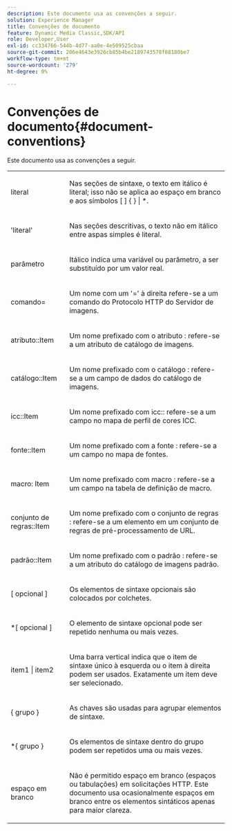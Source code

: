 ```yaml
---
description: Este documento usa as convenções a seguir.
solution: Experience Manager
title: Convenções de documento
feature: Dynamic Media Classic,SDK/API
role: Developer,User
exl-id: cc334766-544b-4d77-aa0e-4e509525cbaa
source-git-commit: 206e4643e3926cb85b4be2189743578f88180be7
workflow-type: tm+mt
source-wordcount: '279'
ht-degree: 0%

---
```


# Convenções de documento{#document-conventions}

Este documento usa as convenções a seguir.

<table id="simpletable_8C9DB0DA5F2B4C068794415602B768CB"> 
 <tr class="strow"> 
  <td class="stentry"> <p>literal </p> </td> 
  <td class="stentry"> <p>Nas seções de sintaxe, o texto em itálico é literal; isso não se aplica ao espaço em branco e aos símbolos [ ] { } | *. </p> </td> 
 </tr> 
 <tr class="strow"> 
  <td class="stentry"> <p>'literal' </p> </td> 
  <td class="stentry"> <p>Nas seções descritivas, o texto não em itálico entre aspas simples é literal. </p> </td> 
 </tr> 
 <tr class="strow"> 
  <td class="stentry"> <p> <span class="varname"> parâmetro </span> </p> </td> 
  <td class="stentry"> <p>Itálico indica uma variável ou parâmetro, a ser substituído por um valor real. </p> </td> 
 </tr> 
 <tr class="strow"> 
  <td class="stentry"> <p> <span class="codeph"> comando= </span> </p> </td> 
  <td class="stentry"> <p>Um nome com um '=' à direita refere-se a um comando do Protocolo HTTP do Servidor de imagens. </p> </td> 
 </tr> 
 <tr class="strow"> 
  <td class="stentry"> <p> <span class="codeph"> atributo::Item </span> </p> </td> 
  <td class="stentry"> <p>Um nome prefixado com o atributo <span class="codeph">: </span> refere-se a um atributo de catálogo de imagens. </p> </td> 
 </tr> 
 <tr class="strow"> 
  <td class="stentry"> <p> <span class="codeph"> catálogo::Item </span> </p> </td> 
  <td class="stentry"> <p>Um nome prefixado com o catálogo <span class="codeph">: </span> refere-se a um campo de dados do catálogo de imagens. </p> </td> 
 </tr> 
 <tr class="strow"> 
  <td class="stentry"> <p> <span class="codeph"> icc::Item </span> </p> </td> 
  <td class="stentry"> <p>Um nome prefixado com <span class="codeph"> icc:: </span> refere-se a um campo no mapa de perfil de cores ICC. </p> </td> 
 </tr> 
 <tr class="strow"> 
  <td class="stentry"> <p> <span class="codeph"> fonte::Item </span> </p> </td> 
  <td class="stentry"> <p>Um nome prefixado com a fonte <span class="codeph">: </span> refere-se a um campo no mapa de fontes. </p> </td> 
 </tr> 
 <tr class="strow"> 
  <td class="stentry"> <p> <span class="codeph"> macro: Item </span> </p> </td> 
  <td class="stentry"> <p>Um nome prefixado com macro <span class="codeph">: </span> refere-se a um campo na tabela de definição de macro. </p> </td> 
 </tr> 
 <tr class="strow"> 
  <td class="stentry"> <p> <span class="codeph"> conjunto de regras::Item </span> </p> </td> 
  <td class="stentry"> <p>Um nome prefixado com o conjunto de regras <span class="codeph">: </span> refere-se a um elemento em um conjunto de regras de pré-processamento de URL. </p> </td> 
 </tr> 
 <tr class="strow"> 
  <td class="stentry"> <p> <span class="codeph"> padrão::Item </span> </p> </td> 
  <td class="stentry"> <p>Um nome prefixado com o padrão <span class="codeph">: </span> refere-se a um atributo do catálogo de imagens padrão. </p> </td> 
 </tr> 
 <tr class="strow"> 
  <td class="stentry"> <p> <span class="codeph"> [ <span class="varname"> opcional </span>] </span> </p> </td> 
  <td class="stentry"> <p>Os elementos de sintaxe opcionais são colocados por colchetes. </p> </td> 
 </tr> 
 <tr class="strow"> 
  <td class="stentry"> <p> <span class="codeph"> *[ <span class="varname"> opcional </span>] </span> </p> </td> 
  <td class="stentry"> <p>O elemento de sintaxe <span class="varname"> </span> opcional pode ser repetido nenhuma ou mais vezes. </p> </td> 
 </tr> 
 <tr class="strow"> 
  <td class="stentry"> <p> <span class="codeph"> <span class="varname"> item1 </span>| <span class="varname"> item2 </span> </span> </p> </td> 
  <td class="stentry"> <p>Uma barra vertical indica que o item de sintaxe único à esquerda ou o item à direita podem ser usados. Exatamente um item deve ser selecionado. </p> </td> 
 </tr> 
 <tr class="strow"> 
  <td class="stentry"> <p> <span class="codeph"> { <span class="varname"> grupo </span>} </span> </p> </td> 
  <td class="stentry"> <p>As chaves são usadas para agrupar elementos de sintaxe. </p> </td> 
 </tr> 
 <tr class="strow"> 
  <td class="stentry"> <p> <span class="codeph"> *{ <span class="varname"> grupo </span>} </span> </p> </td> 
  <td class="stentry"> <p>Os elementos de sintaxe dentro do grupo podem ser repetidos uma ou mais vezes. </p> </td> 
 </tr> 
 <tr class="strow"> 
  <td class="stentry"> <p>espaço em branco </p> </td> 
  <td class="stentry"> <p>Não é permitido espaço em branco (espaços ou tabulações) em solicitações HTTP. Este documento usa ocasionalmente espaços em branco entre os elementos sintáticos apenas para maior clareza. </p> </td> 
 </tr> 
</table>
